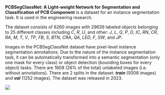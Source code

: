 **PCBSegClassNet: A Light-weight Network for Segmentation and Classification of PCB Component** is a dataset for an instance segmentation task. It is used in the engineering research. 

The dataset consists of 6260 images with 29639 labeled objects belonging to 25 different classes including *C*, *R*, *U*, and other: *J*, *L*, *Q*, *P*, *D*, *IC*, *RN*, *CR*, *RA*, *M*, *T*, *V*, *TP*, *FB*, *S*, *BTN*, *CRA*, *QA*, *LED*, *F*, *SW*, and *JP*.

Images in the PCBSegClassNet dataset have pixel-level instance segmentation annotations. Due to the nature of the instance segmentation task, it can be automatically transformed into a semantic segmentation (only one mask for every class) or object detection (bounding boxes for every object) tasks. There are 1608 (26% of the total) unlabeled images (i.e. without annotations). There are 2 splits in the dataset: ***train*** (5008 images) and ***val*** (1252 images). The dataset was released in 2023.

<img src="https://github.com/dataset-ninja/pcbsegclassnet/raw/main/visualizations/poster.png">

